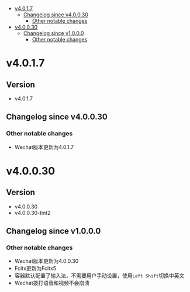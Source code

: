 <!-- BEGIN MUNGE: GENERATED_TOC -->
- [v4.0.1.7](#v4.0.1.7)
  - [Changelog since v4.0.0.30](#changelog-since-v4.0.0.30)
    - [Other notable changes](#other-notable-changes)
- [v4.0.0.30](#v4.0.0.30)
  - [Changelog since v1.0.0.0](#changelog-since-v1.0.0.0)
    - [Other notable changes](#other-notable-changes)
<!-- END MUNGE: GENERATED_TOC -->

<!-- NEW RELEASE NOTES ENTRY -->

# v4.0.1.7
## Version
- v4.0.1.7

## Changelog since v4.0.0.30
### Other notable changes
- Wechat版本更新为4.0.1.7

# v4.0.0.30
## Version
- v4.0.0.30
- v4.0.0.30-tint2

## Changelog since v1.0.0.0
### Other notable changes
- Wechat版本更新为4.0.0.30
- Fcitx更新为Fcitx5
- 容器默认配置了输入法，不需要用户手动设置，使用`Left Shift`切换中英文
- Wechat拨打语音和视频不会崩溃
